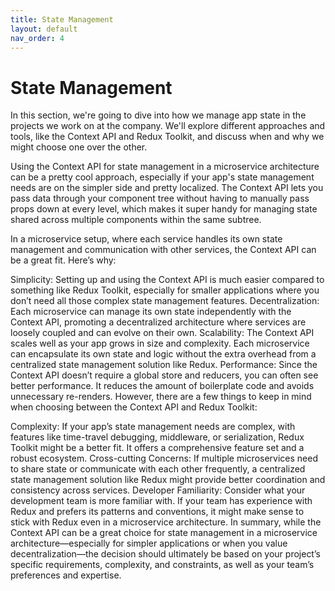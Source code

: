 ```yaml
---
title: State Management
layout: default
nav_order: 4
---
```


# State Management

In this section, we're going to dive into how we manage app state in the projects we work on at the company. We'll explore different approaches and tools, like the Context API and Redux Toolkit, and discuss when and why we might choose one over the other.

Using the Context API for state management in a microservice architecture can be a pretty cool approach, especially if your app's state management needs are on the simpler side and pretty localized. The Context API lets you pass data through your component tree without having to manually pass props down at every level, which makes it super handy for managing state shared across multiple components within the same subtree.

In a microservice setup, where each service handles its own state management and communication with other services, the Context API can be a great fit. Here’s why:

Simplicity: Setting up and using the Context API is much easier compared to something like Redux Toolkit, especially for smaller applications where you don’t need all those complex state management features.
Decentralization: Each microservice can manage its own state independently with the Context API, promoting a decentralized architecture where services are loosely coupled and can evolve on their own.
Scalability: The Context API scales well as your app grows in size and complexity. Each microservice can encapsulate its own state and logic without the extra overhead from a centralized state management solution like Redux.
Performance: Since the Context API doesn’t require a global store and reducers, you can often see better performance. It reduces the amount of boilerplate code and avoids unnecessary re-renders.
However, there are a few things to keep in mind when choosing between the Context API and Redux Toolkit:

Complexity: If your app’s state management needs are complex, with features like time-travel debugging, middleware, or serialization, Redux Toolkit might be a better fit. It offers a comprehensive feature set and a robust ecosystem.
Cross-cutting Concerns: If multiple microservices need to share state or communicate with each other frequently, a centralized state management solution like Redux might provide better coordination and consistency across services.
Developer Familiarity: Consider what your development team is more familiar with. If your team has experience with Redux and prefers its patterns and conventions, it might make sense to stick with Redux even in a microservice architecture.
In summary, while the Context API can be a great choice for state management in a microservice architecture—especially for simpler applications or when you value decentralization—the decision should ultimately be based on your project’s specific requirements, complexity, and constraints, as well as your team’s preferences and expertise.
